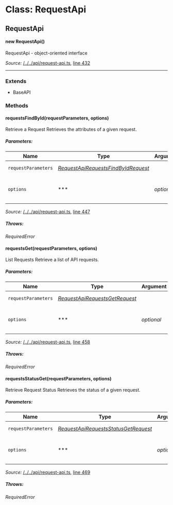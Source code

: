 # Class: RequestApi

## RequestApi

#### new RequestApi()

RequestApi - object-oriented interface

*Source:*
[/../../api/request-api.ts](/../../api/request-api.ts), [line 432](/../../api/request-api.ts#L432)

---------------

### Extends

- BaseAPI

### Methods

#### requestsFindById(requestParameters, options)

Retrieve a Request
Retrieves the attributes of a given request.

##### Parameters:

|Name|Type|Argument|Description|
|----|----|--------|-----------|
|`requestParameters`|*[RequestApiRequestsFindByIdRequest](global.md#RequestApiRequestsFindByIdRequest)*|  |Request parameters.|
|`options`|***|*optional*  |Override http request option.|

*Source:*
[/../../api/request-api.ts](/../../api/request-api.ts), [line 447](/../../api/request-api.ts#L447)

##### Throws:

*RequiredError*

#### requestsGet(requestParameters, options)

List Requests
Retrieve a list of API requests.

##### Parameters:

|Name|Type|Argument|Description|
|----|----|--------|-----------|
|`requestParameters`|*[RequestApiRequestsGetRequest](global.md#RequestApiRequestsGetRequest)*|  |Request parameters.|
|`options`|***|*optional*  |Override http request option.|

*Source:*
[/../../api/request-api.ts](/../../api/request-api.ts), [line 458](/../../api/request-api.ts#L458)

##### Throws:

*RequiredError*

#### requestsStatusGet(requestParameters, options)

Retrieve Request Status
Retrieves the status of a given request.

##### Parameters:

|Name|Type|Argument|Description|
|----|----|--------|-----------|
|`requestParameters`|*[RequestApiRequestsStatusGetRequest](global.md#RequestApiRequestsStatusGetRequest)*|  |Request parameters.|
|`options`|***|*optional*  |Override http request option.|

*Source:*
[/../../api/request-api.ts](/../../api/request-api.ts), [line 469](/../../api/request-api.ts#L469)

##### Throws:

*RequiredError*